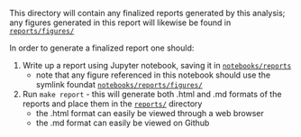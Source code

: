 This directory will contain any finalized reports generated by this analysis; any figures generated in this report will likewise be found in [`reports/figures/`](../reports/figures/)

In order to generate a finalized report one should:

1. Write up a report using Jupyter notebook, saving it in [`notebooks/reports`](../notebooks/reports/)
   - note that any figure referenced in this notebook should use the symlink foundat [`notebooks/reports/figures/`](../notebooks/reports/figures/)
2. Run `make report` - this will generate both .html and .md formats of the reports and place them in the [`reports/`](../reports/) directory
   - the .html format can easily be viewed through a web browser
   - the .md format can easily be viewed on Github
